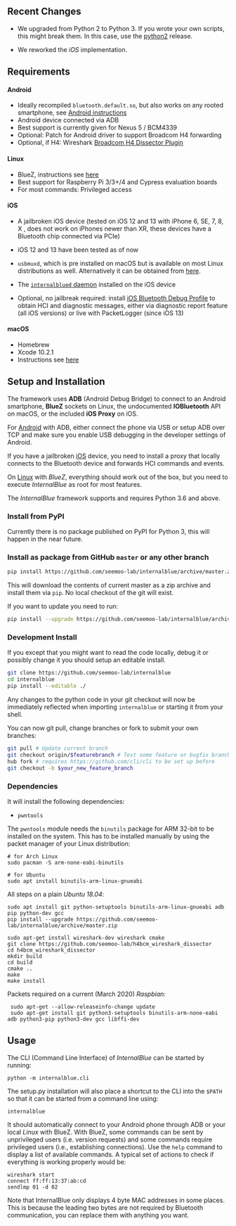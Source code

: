 
Recent Changes
--------------
* We upgraded from Python 2 to Python 3. If you wrote your own scripts, this might break them. In this case, use
  the [python2](https://github.com/seemoo-lab/internalblue/releases/tag/python2) release.

* We reworked the *iOS* implementation.


Requirements
------------

#### Android
* Ideally recompiled `bluetooth.default.so`, but also works on any rooted smartphone, see [Android instructions](android_bluetooth_stack/README.md)
* Android device connected via ADB
* Best support is currently given for Nexus 5 / BCM4339
* Optional: Patch for Android driver to support Broadcom H4 forwarding
* Optional, if H4: Wireshark [Broadcom H4 Dissector Plugin](https://github.com/seemoo-lab/h4bcm_wireshark_dissector)

#### Linux
* BlueZ, instructions see [here](linux_bluez/README.md)
* Best support for Raspberry Pi 3/3+/4 and Cypress evaluation boards
* For most commands: Privileged access

#### iOS
* A jailbroken iOS device (tested on iOS 12 and 13 with iPhone 6, SE, 7, 8, X , does not work on iPhones newer than XR, these devices have a Bluetooth chip connected via PCIe)
* iOS 12 and 13 have been tested as of now
* `usbmuxd`, which is pre installed on macOS but is available on most Linux distributions as well. Alternatively it can be obtained from [here](https://github.com/libimobiledevice/usbmuxd).
* The [``internalblued`` daemon](ios/README.md) installed on the iOS device

* Optional, no jailbreak required: install [iOS Bluetooth Debug Profile](https://developer.apple.com/bug-reporting/profiles-and-logs/) to obtain
  HCI and diagnostic messages, either via diagnostic report feature (all iOS versions) or live with PacketLogger (since iOS 13)

#### macOS
* Homebrew
* Xcode 10.2.1
* Instructions see [here](macos.md)

Setup and Installation
----------------------

The framework uses __ADB__ (Android Debug Bridge) to connect to an Android
smartphone, __BlueZ__ sockets on Linux, the undocumented __IOBluetooth__ API on macOS, or the included __iOS Proxy__ on iOS.

For [Android](android_bluetooth_stack) with ADB, either connect the phone via USB or setup ADB over TCP and make sure you
enable USB debugging in the developer settings of Android.

If you have a jailbroken [iOS](ios.md) device, you need to install a proxy that locally connects
to the Bluetooth device and forwards HCI commands and events.

On [Linux](linux_bluez.md) with *BlueZ*, everything should work out of the box, but
you need to execute *InternalBlue* as root for most features.

The *InternalBlue* framework supports and requires Python 3.6 and above.


### Install from PyPI

Currently there is no package published on PyPI for Python 3, this will happen in the near future.


### Install as package from GitHub `master` or any other branch

```sh
pip install https://github.com/seemoo-lab/internalblue/archive/master.zip
```

This will download the contents of current master as a zip archive and install them via `pip`.
No local checkout of the git will exist.

If you want to update you need to run:

```sh
pip install --upgrade https://github.com/seemoo-lab/internalblue/archive/master.zip
```

### Development Install

If you except that you might want to read the code locally, debug it
or possibly change it you should setup an editable install.

```sh
git clone https://github.com/seemoo-lab/internalblue
cd internalblue
pip install --editable ./
```
Any changes to the python code in your git checkout will now be immediately reflected when importing `internalblue` or starting it from your shell.

You can now git pull, change branches or fork to submit your own branches:
```sh
git pull # Update current branch
git checkout origin/$featurebranch # Test some feature or bugfix branch
hub fork # requires https://github.com/cli/cli to be set up before
git checkout -b $your_new_feature_branch
```

### Dependencies

It will install the following dependencies:
* `pwntools`

The `pwntools` module needs the `binutils` package for ARM 32-bit to be installed
on the system. This has to be installed manually by using the packet manager
of your Linux distribution:

    # for Arch Linux
    sudo pacman -S arm-none-eabi-binutils

    # for Ubuntu
    sudo apt install binutils-arm-linux-gnueabi
    
All steps on a plain *Ubuntu 18.04*:

    sudo apt install git python-setuptools binutils-arm-linux-gnueabi adb pip python-dev gcc
    pip install --upgrade https://github.com/seemoo-lab/internalblue/archive/master.zip
    
    sudo apt-get install wireshark-dev wireshark cmake
    git clone https://github.com/seemoo-lab/h4bcm_wireshark_dissector
    cd h4bcm_wireshark_dissector
    mkdir build
    cd build
    cmake ..
    make
    make install

Packets required on a current (March 2020) *Raspbian*:
     
     sudo apt-get --allow-releaseinfo-change update
     sudo apt-get install git python3-setuptools binutils-arm-none-eabi adb python3-pip python3-dev gcc libffi-dev



Usage
-----

The CLI (Command Line Interface) of *InternalBlue* can be started by running:

    python -m internalblue.cli

The setup.py installation will also place a shortcut to the CLI into the `$PATH`
so that it can be started from a command line using:

    internalblue

It should automatically connect to your Android phone through ADB or your local *Linux*
with BlueZ. With BlueZ, some commands can be sent by unprivileged users (i.e. version
requests) and some commands require privileged users (i.e., establishing connections).
Use the `help` command to display a list of available commands. A typical set of
actions to check if everything is working properly would be:

    wireshark start
    connect ff:ff:13:37:ab:cd
    sendlmp 01 -d 02

Note that InternalBlue only displays 4 byte MAC addresses in some places. This is
because the leading two bytes are not required by Bluetooth communication, you
can replace them with anything you want.
